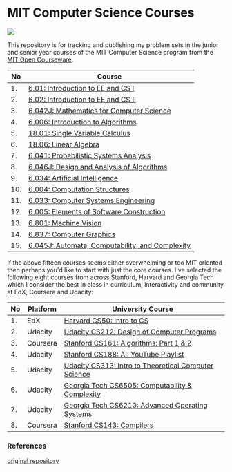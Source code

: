 MIT Computer Science Courses
==============

![](https://raw.githubusercontent.com/duliodenis/mit-cs-courses/master/art/mit-cs.png)

This repository is for tracking and publishing my problem sets in the junior and senior year courses of the MIT Computer Science program from the [MIT Open Courseware](http://ocw.mit.edu/index.htm).

No  | Course
------------- | -------------
1. | [6.01: Introduction to EE and CS I](http://ocw.mit.edu/courses/electrical-engineering-and-computer-science/6-01sc-introduction-to-electrical-engineering-and-computer-science-i-spring-2011/)
2. | [6.02: Introduction to EE and CS II](http://ocw.mit.edu/courses/electrical-engineering-and-computer-science/6-02-introduction-to-eecs-ii-digital-communication-systems-fall-2012/)
3. | [6.042J: Mathematics for Computer Science](http://ocw.mit.edu/courses/electrical-engineering-and-computer-science/6-042j-mathematics-for-computer-science-fall-2010/index.htm)
4. | [6.006: Introduction to Algorithms](http://ocw.mit.edu/courses/electrical-engineering-and-computer-science/6-006-introduction-to-algorithms-fall-2011/)
5. | [18.01: Single Variable Calculus](http://ocw.mit.edu/courses/mathematics/18-01-single-variable-calculus-fall-2006/)
6. | [18.06: Linear Algebra](http://ocw.mit.edu/courses/mathematics/18-06-linear-algebra-spring-2010/)
7. | [6.041: Probabilistic Systems Analysis](http://ocw.mit.edu/courses/electrical-engineering-and-computer-science/6-041-probabilistic-systems-analysis-and-applied-probability-fall-2010/)
8. | [6.046J: Design and Analysis of Algorithms](http://ocw.mit.edu/courses/electrical-engineering-and-computer-science/6-046j-introduction-to-algorithms-sma-5503-fall-2005/)
9. | [6.034: Artificial Intelligence](http://ocw.mit.edu/courses/electrical-engineering-and-computer-science/6-034-artificial-intelligence-fall-2010/)
10. | [6.004: Computation Structures](http://ocw.mit.edu/courses/electrical-engineering-and-computer-science/6-004-computation-structures-spring-2009/)
11. | [6.033: Computer Systems Engineering](http://ocw.mit.edu/courses/electrical-engineering-and-computer-science/6-033-computer-system-engineering-spring-2009/)
12. | [6.005: Elements of Software Construction](http://ocw.mit.edu/courses/electrical-engineering-and-computer-science/6-005-elements-of-software-construction-fall-2011/)
13. | [6.801: Machine Vision](http://ocw.mit.edu/courses/electrical-engineering-and-computer-science/6-801-machine-vision-fall-2004/)
14. | [6.837: Computer Graphics](http://ocw.mit.edu/courses/electrical-engineering-and-computer-science/6-837-computer-graphics-fall-2012/)
15. | [6.045J: Automata, Computability, and Complexity](http://ocw.mit.edu/courses/electrical-engineering-and-computer-science/6-045j-automata-computability-and-complexity-spring-2011/)

If the above fifteen courses seems either overwhelming or too MIT oriented then perhaps you'd like to start with just the core courses. I've selected the following eight courses from across Stanford, Harvard and Georgia Tech which I consider the best in class in curriculum, interactivity and community at EdX, Coursera and Udacity:

No  | Platform | University Course
------------- | ------------- | -------------
1. | EdX | [Harvard CS50: Intro to CS](https://github.com/duliodenis/harvard-cs50-psets)
2. | Udacity | [Udacity CS212: Design of Computer Programs](https://www.udacity.com/course/design-of-computer-programs--cs212)
3. | Coursera | [Stanford CS161: Algorithms: Part 1 & 2](https://www.coursera.org/course/algo)
4. | Udacity | [Stanford CS188: AI: YouTube Playlist](https://www.youtube.com/watch?v=W1S-HSakPTM&list=PLNozK-HB4MXsVAN6cqkCAO09RChbIAk5i)
5. | Udacity | [Udacity CS313: Intro to Theoretical Computer Science](https://www.udacity.com/course/intro-to-theoretical-computer-science--cs313)
6. | Udacity | [Georgia Tech CS6505: Computability & Complexity](https://www.udacity.com/course/computability-complexity-algorithms--ud061)
7. | Udacity | [Georgia Tech CS6210: Advanced Operating Systems](https://www.udacity.com/course/advanced-operating-systems--ud189)
8. | Coursera | [Stanford CS143: Compilers](https://www.coursera.org/course/compilers)

### References
[original repository](https://github.com/duliodenis/mit-cs-courses)
